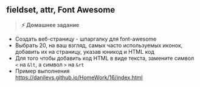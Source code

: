 
## fieldset, attr, Font Awesome

> **⚡️ Домашнее задание**
- Создать веб-страницу - шпаргалку для font-awesome
- Выбрать 20, на ваш взгляд, самых часто используемых иконок, добавить их на страницу, указав юникод и HTML код
- Для того чтобы добавить код HTML в виде текста, замените символ `<` на `&lt`, а символ `>` на `&rt`
- Пример выполнения https://danilevs.github.io/HomeWork/16/index.html
